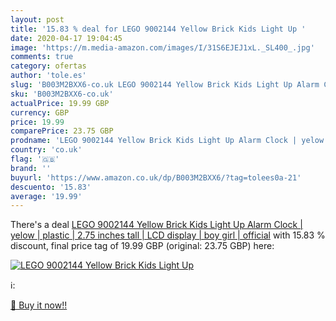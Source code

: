 ```yaml
---
layout: post
title: '15.83 % deal for LEGO 9002144 Yellow Brick Kids Light Up '
date: 2020-04-17 19:04:45
image: 'https://m.media-amazon.com/images/I/31S6EJEJ1xL._SL400_.jpg'
comments: true
category: ofertas
author: 'tole.es'
slug: 'B003M2BXX6-co.uk LEGO 9002144 Yellow Brick Kids Light Up Alarm Clock |...'
sku: 'B003M2BXX6-co.uk'
actualPrice: 19.99 GBP
currency: GBP
price: 19.99
comparePrice: 23.75 GBP
prodname: 'LEGO 9002144 Yellow Brick Kids Light Up Alarm Clock | yelow | plastic | 2.75 inches tall | LCD display | boy girl | official'
country: 'co.uk'
flag: '🇬🇧'
brand: ''
buyurl: 'https://www.amazon.co.uk/dp/B003M2BXX6/?tag=tolees0a-21'
descuento: '15.83'
average: '19.99'
---
```


There's a deal [LEGO 9002144 Yellow Brick Kids Light Up Alarm Clock | yelow | plastic | 2.75 inches tall | LCD display | boy girl | official](https://www.amazon.co.uk/dp/B003M2BXX6/?tag=tolees0a-21)  with  15.83 % discount, final price tag of  19.99 GBP (original: 23.75 GBP) here:

[![LEGO 9002144 Yellow Brick Kids Light Up ](https://m.media-amazon.com/images/I/31S6EJEJ1xL._SL400_.jpg)](https://www.amazon.co.uk/dp/B003M2BXX6/?tag=tolees0a-21)

ℹ️:


[🛒 Buy it now!!](https://www.amazon.co.uk/dp/B003M2BXX6/?tag=tolees0a-21)

